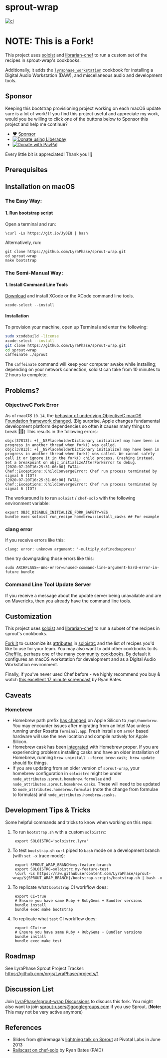# sprout-wrap

[![ci](https://github.com/LyraPhase/sprout-wrap/actions/workflows/ci.yml/badge.svg)](https://github.com/LyraPhase/sprout-wrap/actions/workflows/ci.yml)

# NOTE: This is a Fork!

This project uses [soloist](https://github.com/mkocher/soloist) and [librarian-chef](https://github.com/applicationsonline/librarian-chef)
to run a custom set of the recipes in sprout-wrap's cookbooks.

Additionally, it adds the [`lyraphase_workstation`](https://github.com/trinitronx/lyraphase_workstation) cookbook for installing a Digital Audio Workstation (DAW), and miscellaneous audio and development tools.

## Sponsor

Keeping this bootstrap provisioning project working on each macOS update sure is a lot of work!
If you find this project useful and appreciate my work,
would you be willing to click one of the buttons below to Sponsor this project and help me continue?

- <noscript><a href="https://github.com/sponsors/trinitronx">:heart: Sponsor</a></noscript>
- <noscript><a href="https://liberapay.com/trinitronx/donate"><img alt="Donate using Liberapay" src="https://liberapay.com/assets/widgets/donate.svg"></a></noscript>
- <noscript><a href="https://paypal.me/JamesCuzella"><img src="https://www.paypalobjects.com/en_US/i/btn/btn_donateCC_LG.gif" border="0" alt="Donate with PayPal" /></a></noscript>

Every little bit is appreciated! Thank you! 🙏


## Prerequisites


## Installation on macOS

### The Easy Way:

#### 1. Run bootstrap script

Open a terminal and run:

    \curl -Ls https://git.io/Jy0EQ | bash

Alternatively, run:

    git clone https://github.com/LyraPhase/sprout-wrap.git
    cd sprout-wrap
    make bootstrap

### The Semi-Manual Way:

#### 1. Install Command Line Tools

[Download](https://developer.apple.com/support/xcode/) and install XCode or the XCode command line tools.

    xcode-select --install

#### Installation

To provision your machine, open up Terminal and enter the following:

```sh
sudo xcodebuild -license
xcode-select --install
git clone https://github.com/LyraPhase/sprout-wrap.git
cd sprout-wrap
caffeinate ./sprout
```

The `caffeinate` command will keep your computer awake while installing; depending on your network connection, soloist can take from 10 minutes to 2 hours to complete.

## Problems?

### ObjectiveC Fork Error

As of macOS `10.14`, the [behavior of underlying ObjectiveC macOS Foundation framework changed][objc-fork-mojave]. (Big surprise, Apple changes fundamental development platform dependencies so often it causes many things to break 🍎💩)
This results in the following errors:

    objc[37813]: +[__NSPlaceholderDictionary initialize] may have been in progress in another thread when fork() was called.
    objc[37813]: +[__NSPlaceholderDictionary initialize] may have been in progress in another thread when fork() was called. We cannot safely call it or ignore it in the fork() child process. Crashing instead. Set a breakpoint on objc_initializeAfterForkError to debug.
    [2020-07-20T16:25:31-06:00] FATAL: Chef::Exceptions::ChildConvergeError: Chef run process terminated by signal 6 (IOT)
    [2020-07-20T16:25:31-06:00] FATAL: Chef::Exceptions::ChildConvergeError: Chef run process terminated by signal 6 (IOT)

The workaround is to run `soloist` / `chef-solo` with the following environment variable:

    export OBJC_DISABLE_INITIALIZE_FORK_SAFETY=YES
    bundle exec soloist run_recipe homebrew::install_casks ## For example

### clang error

If you receive errors like this:

    clang: error: unknown argument: '-multiply_definedsuppress'

then try downgrading those errors like this:

    sudo ARCHFLAGS=-Wno-error=unused-command-line-argument-hard-error-in-future bundle

### Command Line Tool Update Server

If you receive a message about the update server being unavailable and are on Mavericks, then you already have the command line tools.

## Customization

This project uses [soloist](https://github.com/mkocher/soloist) and [librarian-chef](https://github.com/applicationsonline/librarian-chef)
to run a subset of the recipes in sprout's cookbooks.

[Fork it](https://github.com/LyraPhase/sprout-wrap/fork) to customize its [attributes](http://docs.chef.io/attributes.html) in [soloistrc](/soloistrc) and the list of recipes
you'd like to use for your team. You may also want to add other cookbooks to its [Cheffile](/Cheffile), perhaps one
of the many [community cookbooks](https://supermarket.chef.io/cookbooks). By default it configures an macOS workstation for development and as a Digital Audio Workstation environment.

Finally, if you've never used Chef before - we highly recommend you buy &amp; watch [this excellent 17 minute screencast](http://railscasts.com/episodes/339-chef-solo-basics) by Ryan Bates.

## Caveats

### Homebrew

- Homebrew path prefix [has changed](https://github.com/Homebrew/discussions/discussions/417) on Apple Silicon to `/opt/homebrew`.  You may encounter issues after migrating from an Intel Mac unless running under Rosetta `Terminal.app`.  Fresh installs on `arm64` based hardware will use the new location and compile natively for Apple Silicon.
- Homebrew cask has been [integrated](https://github.com/caskroom/homebrew-cask/pull/15381) with Homebrew proper. If you are experiencing problems installing casks and
  have an older installation of Homebrew, running `brew uninstall --force brew-cask; brew update` should fix things.
- If you are updating from an older version of `sprout-wrap`, your homebrew configuration in `soloistrc` might be under `node_attributes.sprout.homebrew.formulae`
  and `node_attributes.sprout.homebrew.casks`. These will need to be updated to `node_attributes.homebrew.formulas` (note the change from formulae to formulas)
  and `node_attributes.homebrew.casks`.

## Development Tips & Tricks

Some helpful commands and tricks to know when working on this repo:

1. To run `bootstrap.sh` with a custom `soloistrc`:

        export SOLOISTRC='soloistrc.lyra'

2. To test `bootstrap.sh` `curl` piped to `bash` mode on a development branch (with `set -x` trace mode):

        export SPROUT_WRAP_BRANCH=my-feature-branch
        export SOLOISTRC=soloistrc.my-feature-test
        \curl -Ls https://raw.githubusercontent.com/LyraPhase/sprout-wrap/${SPROUT_WRAP_BRANCH}/bootstrap-scripts/bootstrap.sh | bash -x

3. To replicate what `bootstrap` CI workflow does:

        export CI=true
        # Ensure you have same Ruby + RubyGems + Bundler versions
        bundle install
        bundle exec make bootstrap

4. To replicate what `test` CI workflow does:

        export CI=true
        # Ensure you have same Ruby + RubyGems + Bundler versions
        bundle install
        bundle exec make test

## Roadmap

See LyraPhase Sprout Project Tracker: <https://github.com/orgs/LyraPhase/projects/1>

## Discussion List

  Join [LyraPhase/sprout-wrap Discussions](https://github.com/LyraPhase/sprout-wrap/discussions) to discuss this fork.
  You might also want to join [sprout-users@googlegroups.com](https://groups.google.com/forum/#!forum/sprout-users) if you use Sprout. (**Note:** This may not be very active anymore)

## References

* Slides from @hiremaga's [lightning talk on Sprout](https://web.archive.org/web/20130925173508/http://sprout-talk.cfapps.io/#1) at Pivotal Labs in June 2013
* [Railscast on chef-solo](http://railscasts.com/episodes/339-chef-solo-basics) by Ryan Bates (PAID)

[objc-fork-mojave]: https://blog.phusion.nl/2017/10/13/why-ruby-app-servers-break-on-macos-high-sierra-and-what-can-be-done-about-it/
